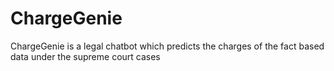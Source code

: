 # ChargeGenie

ChargeGenie is a legal chatbot which predicts the charges of the fact based data under the supreme court cases
